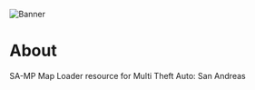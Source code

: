 ![Banner](https://i.imgur.com/gEXuXuB.png)

# About

SA-MP Map Loader resource for Multi Theft Auto: San Andreas
